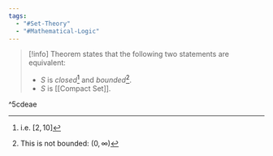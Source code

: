 ```yaml
---
tags:
  - "#Set-Theory"
  - "#Mathematical-Logic"
---
```


> [!info] 
> Theorem states that the following two statements are equivalent:
> - $S$ is _closed_[^1] and _bounded_[^2].
> - $S$ is [[Compact Set]].

^5cdeae

[^1]: i.e. $[2, 10]$
[^2]: This is not bounded: $(0, \infty)$
